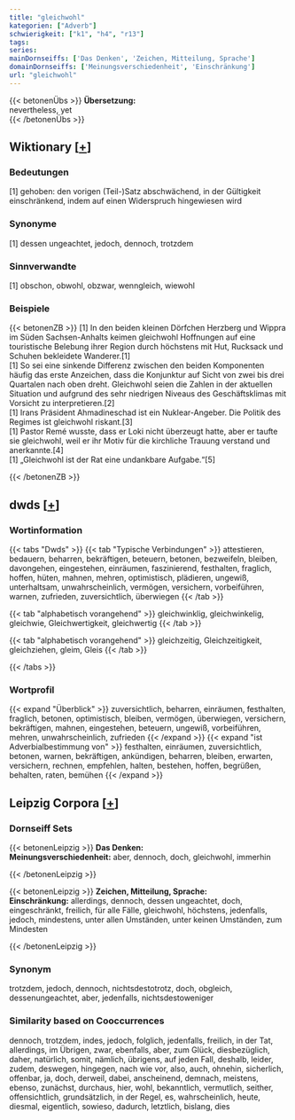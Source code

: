 ```yaml
---
title: "gleichwohl"
kategorien: ["Adverb"]
schwierigkeit: ["k1", "h4", "r13"]
tags:
series:
mainDornseiffs: ['Das Denken', 'Zeichen, Mitteilung, Sprache']
domainDornseiffs: ['Meinungsverschiedenheit', 'Einschränkung']
url: "gleichwohl"
---
```


{{< betonenÜbs >}}
**Übersetzung:**  
nevertheless, yet  
{{< /betonenÜbs >}}

## Wiktionary [[+](https://de.wiktionary.org/wiki/gleichwohl)]

### Bedeutungen
[1] gehoben: den vorigen (Teil-)Satz abschwächend, in der Gültigkeit einschränkend, indem auf einen Widerspruch hingewiesen wird  

### Synonyme
[1] dessen ungeachtet, jedoch, dennoch, trotzdem  

### Sinnverwandte
[1] obschon, obwohl, obzwar, wenngleich, wiewohl  

### Beispiele
{{< betonenZB >}}
[1] In den beiden kleinen Dörfchen Herzberg und Wippra im Süden Sachsen-Anhalts keimen gleichwohl Hoffnungen auf eine touristische Belebung ihrer Region durch höchstens mit Hut, Rucksack und Schuhen bekleidete Wanderer.[1]  
[1] So sei eine sinkende Differenz zwischen den beiden Komponenten häufig das erste Anzeichen, dass die Konjunktur auf Sicht von zwei bis drei Quartalen nach oben dreht. Gleichwohl seien die Zahlen in der aktuellen Situation und aufgrund des sehr niedrigen Niveaus des Geschäftsklimas mit Vorsicht zu interpretieren.[2]  
[1] Irans Präsident Ahmadineschad ist ein Nuklear-Angeber. Die Politik des Regimes ist gleichwohl riskant.[3]  
[1] Pastor Remé wusste, dass er Loki nicht überzeugt hatte, aber er taufte sie gleichwohl, weil er ihr Motiv für die kirchliche Trauung verstand und anerkannte.[4]  
[1] „Gleichwohl ist der Rat eine undankbare Aufgabe.“[5]  

{{< /betonenZB >}}


## dwds [[+](https://www.dwds.de/wb/gleichwohl)]

### Wortinformation
{{< tabs "Dwds" >}}
{{< tab "Typische Verbindungen" >}}
attestieren, bedauern, beharren, bekräftigen, beteuern, betonen, bezweifeln, bleiben, davongehen, eingestehen, einräumen, faszinierend, festhalten, fraglich, hoffen, hüten, mahnen, mehren, optimistisch, plädieren, ungewiß, unterhaltsam, unwahrscheinlich, vermögen, versichern, vorbeiführen, warnen, zufrieden, zuversichtlich, überwiegen
{{< /tab >}}

{{< tab "alphabetisch vorangehend" >}}
gleichwinklig, gleichwinkelig, gleichwie, Gleichwertigkeit, gleichwertig
{{< /tab >}}

{{< tab "alphabetisch vorangehend" >}}
gleichzeitig, Gleichzeitigkeit, gleichziehen, gleim, Gleis
{{< /tab >}}

{{< /tabs >}}

### Wortprofil
{{< expand "Überblick" >}} zuversichtlich, beharren, einräumen, festhalten, fraglich, betonen, optimistisch, bleiben, vermögen, überwiegen, versichern, bekräftigen, mahnen, eingestehen, beteuern, ungewiß, vorbeiführen, mehren, unwahrscheinlich, zufrieden {{< /expand >}}
{{< expand "ist Adverbialbestimmung von" >}} festhalten, einräumen, zuversichtlich, betonen, warnen, bekräftigen, ankündigen, beharren, bleiben, erwarten, versichern, rechnen, empfehlen, halten, bestehen, hoffen, begrüßen, behalten, raten, bemühen {{< /expand >}}

## Leipzig Corpora [[+](https://corpora.uni-leipzig.de/en/res?word=gleichwohl&corpusId=deu_newscrawl-public_2018)]

### Dornseiff Sets
{{< betonenLeipzig >}}
**Das Denken:**  
**Meinungsverschiedenheit:** aber, dennoch, doch, gleichwohl, immerhin  

{{< /betonenLeipzig >}}


{{< betonenLeipzig >}}
**Zeichen, Mitteilung, Sprache:**  
**Einschränkung:** allerdings, dennoch, dessen ungeachtet, doch, eingeschränkt, freilich, für alle Fälle, gleichwohl, höchstens, jedenfalls, jedoch, mindestens, unter allen Umständen, unter keinen Umständen, zum Mindesten  

{{< /betonenLeipzig >}}

### Synonym
trotzdem, jedoch, dennoch, nichtsdestotrotz, doch, obgleich, dessenungeachtet, aber, jedenfalls, nichtsdestoweniger


### Similarity based on Cooccurrences
dennoch, trotzdem, indes, jedoch, folglich, jedenfalls, freilich, in der Tat, allerdings, im Übrigen, zwar, ebenfalls, aber, zum Glück, diesbezüglich, daher, natürlich, somit, nämlich, übrigens, auf jeden Fall, deshalb, leider, zudem, deswegen, hingegen, nach wie vor, also, auch, ohnehin, sicherlich, offenbar, ja, doch, derweil, dabei, anscheinend, demnach, meistens, ebenso, zunächst, durchaus, hier, wohl, bekanntlich, vermutlich, seither, offensichtlich, grundsätzlich, in der Regel, es, wahrscheinlich, heute, diesmal, eigentlich, sowieso, dadurch, letztlich, bislang, dies

